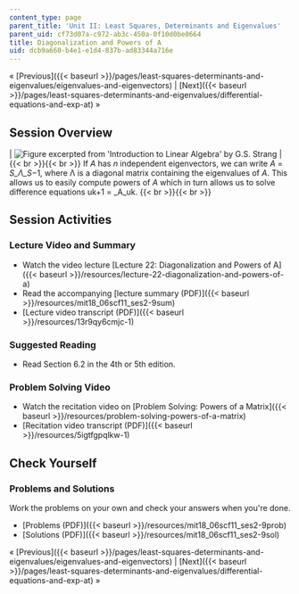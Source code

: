 ```yaml
---
content_type: page
parent_title: 'Unit II: Least Squares, Determinants and Eigenvalues'
parent_uid: cf73d07a-c972-ab3c-450a-0f10d0be0664
title: Diagonalization and Powers of A
uid: dcb9a660-b4e1-e1d4-837b-ad83344a716e
---
```


« [Previous]({{< baseurl >}}/pages/least-squares-determinants-and-eigenvalues/eigenvalues-and-eigenvectors) | [Next]({{< baseurl >}}/pages/least-squares-determinants-and-eigenvalues/differential-equations-and-exp-at) »

Session Overview
----------------

| ![Figure excerpted from 'Introduction to Linear Algebra' by G.S. Strang](BASEURL_PLACEHOLDER/resources/2_9) |  {{< br >}}{{< br >}} If _A_ has _n_ independent eigenvectors, we can write _A_ = _S_Λ_S_−1, where Λ is a diagonal matrix containing the eigenvalues of _A_. This allows us to easily compute powers of _A_ which in turn allows us to solve difference equations uk+1 = _A_uk. {{< br >}}{{< br >}}  

Session Activities
------------------

### Lecture Video and Summary

*   Watch the video lecture [Lecture 22: Diagonalization and Powers of A]({{< baseurl >}}/resources/lecture-22-diagonalization-and-powers-of-a)
*   Read the accompanying [lecture summary (PDF)]({{< baseurl >}}/resources/mit18_06scf11_ses2-9sum)
*   [Lecture video transcript (PDF)]({{< baseurl >}}/resources/13r9qy6cmjc-1)

### Suggested Reading

*   Read Section 6.2 in the 4th or 5th edition.

### Problem Solving Video

*   Watch the recitation video on [Problem Solving: Powers of a Matrix]({{< baseurl >}}/resources/problem-solving-powers-of-a-matrix)
*   [Recitation video transcript (PDF)]({{< baseurl >}}/resources/5igtfgpqlkw-1)

Check Yourself
--------------

### Problems and Solutions

Work the problems on your own and check your answers when you're done.

*   [Problems (PDF)]({{< baseurl >}}/resources/mit18_06scf11_ses2-9prob)
*   [Solutions (PDF)]({{< baseurl >}}/resources/mit18_06scf11_ses2-9sol)

« [Previous]({{< baseurl >}}/pages/least-squares-determinants-and-eigenvalues/eigenvalues-and-eigenvectors) | [Next]({{< baseurl >}}/pages/least-squares-determinants-and-eigenvalues/differential-equations-and-exp-at) »